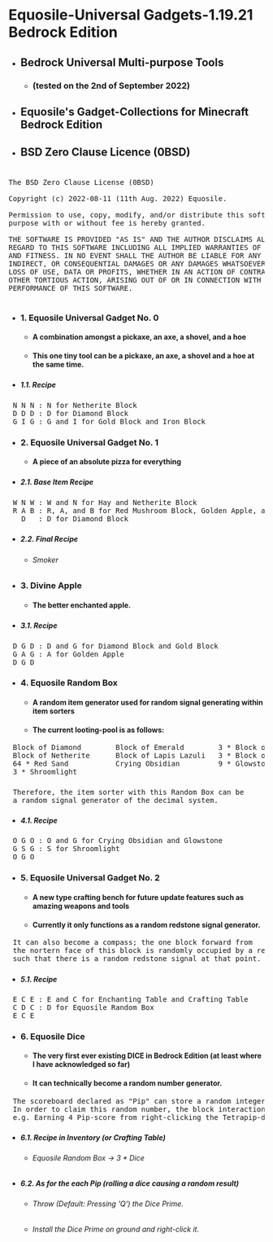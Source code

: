 # Equosile-Universal Gadgets-1.19.21 Bedrock Edition
- ## Bedrock Universal Multi-purpose Tools
  - ### (tested on the 2nd of September 2022)
- ## Equosile's Gadget-Collections for Minecraft Bedrock Edition
- ## BSD Zero Clause Licence (0BSD)
# 
<pre>
The BSD Zero Clause License (0BSD)

Copyright (c) 2022-08-11 (11th Aug. 2022) Equosile.

Permission to use, copy, modify, and/or distribute this software for any
purpose with or without fee is hereby granted.

THE SOFTWARE IS PROVIDED "AS IS" AND THE AUTHOR DISCLAIMS ALL WARRANTIES WITH
REGARD TO THIS SOFTWARE INCLUDING ALL IMPLIED WARRANTIES OF MERCHANTABILITY
AND FITNESS. IN NO EVENT SHALL THE AUTHOR BE LIABLE FOR ANY SPECIAL, DIRECT,
INDIRECT, OR CONSEQUENTIAL DAMAGES OR ANY DAMAGES WHATSOEVER RESULTING FROM
LOSS OF USE, DATA OR PROFITS, WHETHER IN AN ACTION OF CONTRACT, NEGLIGENCE OR
OTHER TORTIOUS ACTION, ARISING OUT OF OR IN CONNECTION WITH THE USE OR
PERFORMANCE OF THIS SOFTWARE.
</pre>
# 
- ### 1. Equosile Universal Gadget No. 0
  - #### A combination amongst a pickaxe, an axe, a shovel, and a hoe
  - #### This one tiny tool can be a pickaxe, an axe, a shovel and a hoe at the same time.
##### 
  - ##### 1.1. Recipe
<pre>
 N N N : N for Netherite Block
 D D D : D for Diamond Block
 G I G : G and I for Gold Block and Iron Block
</pre>
### 
- ### 2. Equosile Universal Gadget No. 1
  - #### A piece of an absolute pizza for everything
##### 
  - ##### 2.1. Base Item Recipe
<pre>
 W N W : W and N for Hay and Netherite Block
 R A B : R, A, and B for Red Mushroom Block, Golden Apple, and Brown Mushroom Block
   D   : D for Diamond Block
</pre>
##### 
  - ##### 2.2. Final Recipe
    - ###### Smoker
### 
- ### 3. Divine Apple
  - #### The better enchanted apple.
##### 
  - ##### 3.1. Recipe
<pre>
 D G D : D and G for Diamond Block and Gold Block
 G A G : A for Golden Apple
 D G D
</pre>
###
- ### 4. Equosile Random Box
  - #### A random item generator used for random signal generating within item sorters
  - #### The current looting-pool is as follows:
<pre>
 Block of Diamond        Block of Emerald        3 * Block of Gold
 Block of Netherite      Block of Lapis Lazuli   3 * Block of Redstone
 64 * Red Sand           Crying Obsidian         9 * Glowstone
 3 * Shroomlight
</pre>
#####
<pre>
 Therefore, the item sorter with this Random Box can be
 a random signal generator of the decimal system.
</pre>
#####
  - ##### 4.1. Recipe
<pre>
 O G O : O and G for Crying Obsidian and Glowstone
 G S G : S for Shroomlight
 O G O
</pre>
###
- ### 5. Equosile Universal Gadget No. 2
  - #### A new type crafting bench for future update features such as amazing weapons and tools
  - #### Currently it only functions as a random redstone signal generator.
<pre>
 It can also become a compass; the one block forward from
 the nortern face of this block is randomly occupied by a redstone torch,
 such that there is a random redstone signal at that point.
</pre>
#####
  - ##### 5.1. Recipe
<pre>
 E C E : E and C for Enchanting Table and Crafting Table
 C D C : D for Equosile Random Box
 E C E
</pre>
###
- ### 6. Equosile Dice
  - #### The very first ever existing DICE in Bedrock Edition (at least where I have acknowledged so far)
  - #### It can technically become a random number generator.
<pre>
 The scoreboard declared as "Pip" can store a random integer of which the range is from 1 to 6.
 In order to claim this random number, the block interaction with a dice is needed.
 e.g. Earning 4 Pip-score from right-clicking the Tetrapip-dice
</pre>
#####
  - ##### 6.1. Recipe in Inventory (or Crafting Table)
    - ###### Equosile Random Box -> 3 * Dice
#####
  - ##### 6.2. As for the each Pip (rolling a dice causing a random result)
    - ###### Throw (Default: Pressing 'Q') the Dice Prime.
    - ###### Install the Dice Prime on ground and right-click it.
